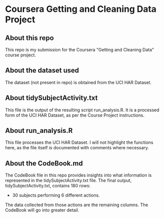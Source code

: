 # Coursera Getting and Cleaning Data Project

## About this repo

This repo is my submission for the Coursera "Getting and Cleaning Data" course project.

## About the dataset used

The dataset (not present in repo) is obtained from the UCI HAR Dataset.

## About tidySubjectActivity.txt

This file is the output of the resulting script run_analysis.R.
It is a processed form of the UCI HAR Dataset, as per the Course Project instructions.

## About run_analysis.R

This file processes the UCI HAR Dataset.
I will not highlight the functions here, as the file itself is documented with comments where necessary.

## About the CodeBook.md

The CodeBook file in this repo provides insights into what information is represented in the tidySubjectActivity.txt file.
The final output, tidySubjectActivity.txt, contains 180 rows:
* 30 subjects performing 6 different actions.

The data collected from those actions are the remaining columns.
The CodeBook will go into greater detail.